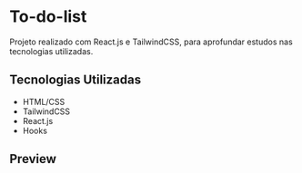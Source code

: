 # To-do-list

Projeto realizado com React.js e TailwindCSS, para aprofundar estudos nas tecnologias utilizadas.

## Tecnologias Utilizadas

- HTML/CSS
- TailwindCSS
- React.js
- Hooks

## Preview

